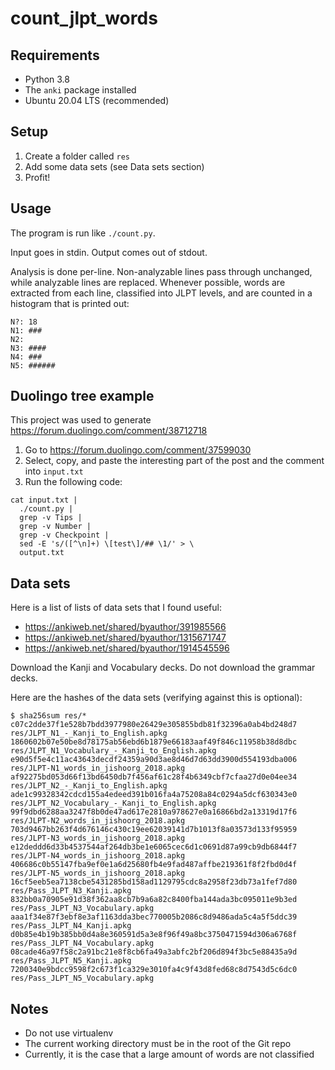 # count_jlpt_words

## Requirements

- Python 3.8
- The `anki` package installed
- Ubuntu 20.04 LTS (recommended)

## Setup

1. Create a folder called `res`
2. Add some data sets (see Data sets section)
3. Profit!

## Usage

The program is run like `./count.py`.

Input goes in stdin. Output comes out of stdout.

Analysis is done per-line.
Non-analyzable lines pass through unchanged, while analyzable lines are replaced.
Whenever possible, words are extracted from each line, classified into JLPT levels,
and are counted in a histogram that is printed out:

```
N?: 18
N1: ###
N2: 
N3: ####
N4: ###
N5: ######
```

## Duolingo tree example

This project was used to generate https://forum.duolingo.com/comment/38712718

1. Go to https://forum.duolingo.com/comment/37599030
2. Select, copy, and paste the interesting part of the post and the comment into `input.txt`
3. Run the following code:
```shell script
cat input.txt |
  ./count.py |
  grep -v Tips |
  grep -v Number |
  grep -v Checkpoint |
  sed -E 's/([^\n]+) \[test\]/## \1/' > \
  output.txt
```

## Data sets

Here is a list of lists of data sets that I found useful:

- https://ankiweb.net/shared/byauthor/391985566
- https://ankiweb.net/shared/byauthor/1315671747
- https://ankiweb.net/shared/byauthor/1914545596

Download the Kanji and Vocabulary decks. Do not download the grammar decks.

Here are the hashes of the data sets (verifying against this is optional):

```
$ sha256sum res/*
c07c2dde37f1e528b7bdd3977980e26429e305855bdb81f32396a0ab4bd248d7  res/JLPT_N1_-_Kanji_to_English.apkg
1860602b07e50be8d78175ab56ebd6b1879e66183aaf49f846c11958b38d8dbc  res/JLPT_N1_Vocabulary_-_Kanji_to_English.apkg
e90d5f5e4c11ac43643decdf24359a90d3ae8d46d7d63dd3900d554193dba006  res/JLPT-N1_words_in_jishoorg_2018.apkg
af92275bd053d66f13bd6450db7f456af61c28f4b6349cbf7cfaa27d0e04ee34  res/JLPT_N2_-_Kanji_to_English.apkg
ade1c99328342cdcd155a4edeed391b016fa4a75208a84c0294a5dcf630343e0  res/JLPT_N2_Vocabulary_-_Kanji_to_English.apkg
99f9dbd6288aa3247f8b0de47ad617e2810a978627e0a16866bd2a13319d17f6  res/JLPT-N2_words_in_jishoorg_2018.apkg
703d9467bb263f4d676146c430c19ee62039141d7b1013f8a03573d133f95959  res/JLPT-N3_words_in_jishoorg_2018.apkg
e12deddd6d33b4537544af264db3be1e6065cec6d1c0691d87a99cb9db6844f7  res/JLPT-N4_words_in_jishoorg_2018.apkg
406686c0b55147fba9ef0e1a6d25680fb4e9fad487affbe219361f8f2fbd0d4f  res/JLPT-N5_words_in_jishoorg_2018.apkg
16cf5eeb5ea7138cbe5431285bd158ad1129795cdc8a2958f23db73a1fef7d80  res/Pass_JLPT_N3_Kanji.apkg
832bb0a70905e91d38f362aa8cb7b9a6a82c8400fba144ada3bc095011e9b3ed  res/Pass_JLPT_N3_Vocabulary.apkg
aaa1f34e87f3ebf8e3af1163dda3bec770005b2086c8d9486ada5c4a5f5ddc39  res/Pass_JLPT_N4_Kanji.apkg
d0b85e4b19b385bb0d4a8e360591d5a3e8f96f49a8bc3750471594d306a6768f  res/Pass_JLPT_N4_Vocabulary.apkg
08cade46a97f58c2a91bc21e8f8cb6fa49a3abfc2bf206d894f3bc5e88435a9d  res/Pass_JLPT_N5_Kanji.apkg
7200340e9bdcc9598f2c673f1ca329e3010fa4c9f43d8fed68c8d7543d5c6dc0  res/Pass_JLPT_N5_Vocabulary.apkg
```

## Notes

- Do not use virtualenv
- The current working directory must be in the root of the Git repo
- Currently, it is the case that a large amount of words are not classified
